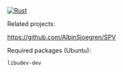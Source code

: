 [![Rust](https://github.com/Jovian-Entertainment-Studios/Project-Heaven-Code/actions/workflows/rust.yml/badge.svg?branch=main)](https://github.com/Jovian-Entertainment-Studios/Project-Heaven-Code/actions/workflows/rust.yml)

Related projects:

https://github.com/AlbinSjoegren/SPV


Required packages (Ubuntu):

```
libudev-dev
```

